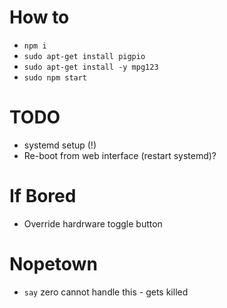 # How to

- `npm i`
- `sudo apt-get install pigpio`
- `sudo apt-get install -y mpg123`
- `sudo npm start`

# TODO

- systemd setup (!)
- Re-boot from web interface (restart systemd)?

# If Bored

- Override hardrware toggle button

# Nopetown

- `say` zero cannot handle this - gets killed
